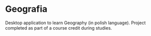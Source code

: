 # Geografia
Desktop application to learn Geography (in polish language). Project completed as part of a course credit during studies.
